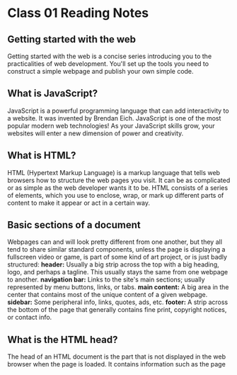 # Class 01 Reading Notes

## Getting started with the web

Getting started with the web is a concise series introducing you to the practicalities of web development. You'll set up the tools you need to construct a simple webpage and publish your own simple code.

## What is JavaScript?

JavaScript is a powerful programming language that can add interactivity to a website. It was invented by Brendan Eich. JavaScript is one of the most popular modern web technologies! As your JavaScript skills grow, your websites will enter a new dimension of power and creativity.

## What is HTML?

HTML (Hypertext Markup Language) is a markup language that tells web browsers how to structure the web pages you visit. It can be as complicated or as simple as the web developer wants it to be. HTML consists of a series of elements, which you use to enclose, wrap, or mark up different parts of content to make it appear or act in a certain way.

## Basic sections of a document

Webpages can and will look pretty different from one another, but they all tend to share similar standard components, unless the page is displaying a fullscreen video or game, is part of some kind of art project, or is just badly structured:
**header:**
Usually a big strip across the top with a big heading, logo, and perhaps a tagline. This usually stays the same from one webpage to another.
**navigation bar:**
Links to the site's main sections; usually represented by menu buttons, links, or tabs. 
**main content:**
A big area in the center that contains most of the unique content of a given webpage.
**sidebar:**
Some peripheral info, links, quotes, ads, etc. 
**footer:**
A strip across the bottom of the page that generally contains fine print, copyright notices, or contact info. 

## What is the HTML head?

The head of an HTML document is the part that is not displayed in the web browser when the page is loaded. It contains information such as the page <title>, links to CSS (if you choose to style your HTML content with CSS), links to custom favicons, and other metadata (data about the HTML, such as the author, and important keywords that describe the document).
